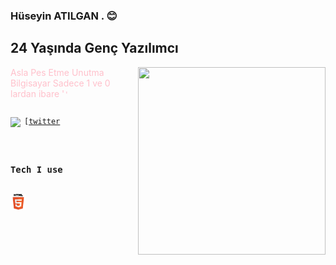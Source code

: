 ### Hüseyin ATILGAN .  :blush:

## 24 Yaşında Genç Yazılımcı

<img src="https://tenor.com/bMiv4.gif" align="right" width="300" height="300">
<font color="pink">Asla Pes Etme Unutma Bilgisayar Sadece 1 ve 0 lardan ibare '<code />' </font>

[<img width="22" src="https://unpkg.com/simple-icons@v4/icons/twitter.svg" align="left" />[twitter]
</br>
</br>
### Tech I use
<img src="https://raw.githubusercontent.com/github/explore/80688e429a7d4ef2fca1e82350fe8e3517d3494d/topics/html/html.png" width="25" height="25">


[twitter]: https://twitter.com/NuncaDesista06
